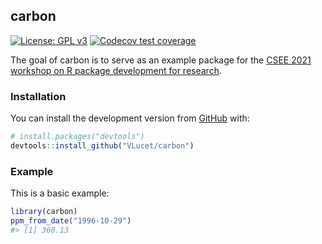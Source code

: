 
<!-- README.md is generated from README.Rmd. Please edit that file -->

## carbon

<!-- badges: start -->

[![License: GPL
v3](https://img.shields.io/badge/License-GPL%20v3-blue.svg)](http://www.gnu.org/licenses/gpl-3.0)
[![Codecov test
coverage](https://codecov.io/gh/VLucet/carbon/branch/main/graph/badge.svg)](https://codecov.io/gh/VLucet/carbon?branch=main)
<!-- badges: end -->

The goal of carbon is to serve as an example package for the [CSEE 2021
workshop on R package development for
research](https://github.com/VLucet/R_pkg_dev_for_research_CSEE_2021).

### Installation

You can install the development version from
[GitHub](https://github.com/) with:

``` r
# install.packages("devtools")
devtools::install_github("VLucet/carbon")
```

### Example

This is a basic example:

``` r
library(carbon)
ppm_from_date("1996-10-29")
#> [1] 360.13
```
